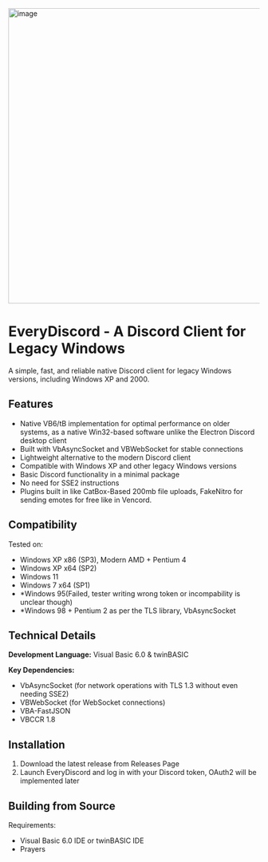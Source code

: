 <img width="689" height="592" alt="image" src="https://github.com/user-attachments/assets/07d1c330-f177-4bb3-b93d-4598264cf71b" />

# EveryDiscord - A Discord Client for Legacy Windows

A simple, fast, and reliable native Discord client for legacy Windows versions, including Windows XP and 2000.

## Features

- Native VB6/tB implementation for optimal performance on older systems, as a native Win32-based software unlike the Electron Discord desktop client
- Built with VbAsyncSocket and VBWebSocket for stable connections
- Lightweight alternative to the modern Discord client
- Compatible with Windows XP and other legacy Windows versions
- Basic Discord functionality in a minimal package
- No need for SSE2 instructions
- Plugins built in like CatBox-Based 200mb file uploads, FakeNitro for sending emotes for free like in Vencord.

## Compatibility

Tested on:
- Windows XP x86 (SP3), Modern AMD + Pentium 4
- Windows XP x64 (SP2)
- Windows 11
- Windows 7 x64 (SP1)
- *Windows 95(Failed, tester writing wrong token or incompability is unclear though)
- *Windows 98 + Pentium 2 as per the TLS library, VbAsyncSocket

## Technical Details

**Development Language:** Visual Basic 6.0  & twinBASIC

**Key Dependencies:**
- VbAsyncSocket (for network operations with TLS 1.3 without even needing SSE2)
- VBWebSocket (for WebSocket connections)
- VBA-FastJSON
- VBCCR 1.8

## Installation

1. Download the latest release from Releases Page
2. Launch EveryDiscord and log in with your Discord token, OAuth2 will be implemented later

## Building from Source

Requirements:
- Visual Basic 6.0 IDE or twinBASIC IDE
- Prayers

